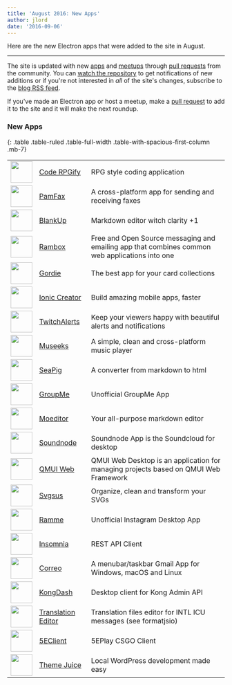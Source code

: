 ```yaml
---
title: 'August 2016: New Apps'
author: jlord
date: '2016-09-06'
---
```


Here are the new Electron apps that were added to the site in August.

---

The site is updated with new [apps](https://electronjs.org/apps) and [meetups](https://electronjs.org/community) through [pull requests](https://github.com/electron/electronjs.org/pulls) from the community. You can [watch the repository](https://github.com/electron/electronjs.org) to get notifications of new additions or if you're not interested in _all_ of the site's changes, subscribe to the [blog RSS feed](https://electronjs.org/feed.xml).

If you've made an Electron app or host a meetup, make a [pull request](https://github.com/electron/electronjs.org) to add it to the site and it will make the next roundup.

### New Apps

{: .table .table-ruled .table-full-width .table-with-spacious-first-column .mb-7}

| |  |  |
| --- | --- | -- |
| <img src='/images/apps/coderpgify.png' width='50'> | [Code RPGify](http://code.rpgify.com) | RPG style coding application |
| <img src='/images/apps/pamfax.png' width='50'> | [PamFax](https://www.pamfax.biz) | A cross-platform app for sending and receiving faxes |
| <img src='/images/apps/blankup.png' width='50'> | [BlankUp](https://hoverbaum.github.io/BlankUp-Electron/) | Markdown editor witch clarity +1 |
| <img src='/images/apps/rambox.png' width='50'> | [Rambox](http://rambox.pro) | Free and Open Source messaging and emailing app that combines common web applications into one |
| <img src='/images/apps/gordie.png' width='50'> | [Gordie](http://gordie-app.bitbucket.org/) | The best app for your card collections |
| <img src='/images/apps/ionic-creator.png' width='50'> | [Ionic Creator](https://github.com/Meadowcottage/Ionic-Creator) | Build amazing mobile apps, faster |
| <img src='/images/apps/twitchalerts.png' width='50'> | [TwitchAlerts](https://github.com/Meadowcottage/TwitchAlerts) | Keep your viewers happy with beautiful alerts and notifications |
| <img src='/images/apps/museeks.png' width='50'> | [Museeks](http://museeks.io/) | A simple, clean and cross-platform music player |
| <img src='/images/apps/seapig.png' width='50'> | [SeaPig](https://github.com/yasumichi/seapig/blob/master/README.md) | A converter from markdown to html |
| <img src='/images/apps/groupme.png' width='50'> | [GroupMe](https://github.com/dcrousso/GroupMe#readme) | Unofficial GroupMe App |
| <img src='/images/apps/moeditor.png' width='50'> | [Moeditor](https://moeditor.github.io/) | Your all-purpose markdown editor |
| <img src='/images/apps/soundnode.png' width='50'> | [Soundnode](http://www.soundnodeapp.com) | Soundnode App is the Soundcloud for desktop |
| <img src='/images/apps/qmui.png' width='50'> | [QMUI Web](http://qmuiteam.com/web) | QMUI Web Desktop is an application for managing projects based on QMUI Web Framework |
| <img src='/images/apps/svgsus.png' width='50'> | [Svgsus](http://www.svgs.us) | Organize, clean and transform your SVGs |
| <img src='/images/apps/ramme.png' width='50'> | [Ramme](https://github.com/terkelg/ramme) | Unofficial Instagram Desktop App |
| <img src='/images/apps/insomnia.png' width='50'> | [Insomnia](https://insomnia.rest/) | REST API Client |
| <img src='/images/apps/correo.png' width='50'> | [Correo](https://github.com/amitmerchant1990/correo) | A menubar/taskbar Gmail App for Windows, macOS and Linux |
| <img src='/images/apps/kongdash.png' width='50'> | [KongDash](https://ajaysreedhar.github.io/kongdash) | Desktop client for Kong Admin API |
| <img src='/images/apps/react-intl-translation-editor.png' width='50'> | [Translation Editor](https://bitbucket.org/bflower/react-intl-editor/wiki/Home) | Translation files editor for INTL ICU messages (see formatjsio) |
| <img src='/images/apps/5eplay.png' width='50'> | [5EClient](https://www.5eplay.com/) | 5EPlay CSGO Client |
| <img src='/images/apps/theme-juice.png' width='50'> | [Theme Juice](https://www.themejuice.it) | Local WordPress development made easy |

